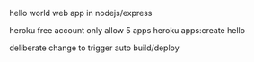 hello world web app in nodejs/express

heroku free account only allow 5 apps
heroku apps:create hello

deliberate change to trigger auto build/deploy
